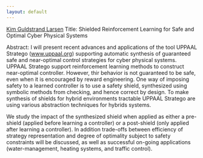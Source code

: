 ```yaml
---
layout: default
---
```


[Kim Guldstrand Larsen](https://kgl.cs.aau.dk/)
Title: Shielded Reinforcement Learning for Safe and Optimal Cyber Physical Systems

Abstract:
I will present recent advances and applications of the tool UPPAAL Stratego (www.uppaal.org) supporting automatic synthesis of guaranteed safe and near-optimal control strategies for cyber physical systems. UPPAAL Stratego support reinforcement learning methods to construct near-optimal controller. However, thir behavior is not guaranteed to be safe, even when it is encouraged by reward engineering. One way of imposing safety to a learned controller is to use a safety shield, synthesized using symbolic methods from checking, and hence  correct by design. To make synthesis of shields for hybrid environments tractable UPPAAL Stratego are using various abstraction techniques for hybrids systems.

We study the impact of the synthesized shield when applied as either a pre-shield (applied before learning a controller) or a post-shield (only applied after learning a controller). In addition trade-offs between efficiency of strategy representation and degree of optimality subject to safety constraints will be discussed, as well as successful on-going applications (water-management, heating systems, and traffic control).
